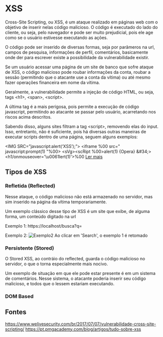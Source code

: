 # XSS

Cross-Site Scripting, ou XSS, é um ataque realizado em páginas web com o objetivo de inserir nelas código malicioso. O código é executado do lado do cliente, ou seja, pelo navegador e pode ser muito prejudicial, pois ele age como se o usuário estivesse executando as ações.

O código pode ser inserido de diversas formas, seja por parâmeros na url, campos de pesquisa, informações de perfil, comentários, basicamente onde der para escrever existe a possibilidade da vulnerabilidade existir.

Se um usuário acessar uma página de um site de banco que sofre ataque de XSS, o código malicioso pode roubar informações da conta, roubar a sessão (permitindo que o atacante use a conta da vítima) ou até mesmo fazer operações financeira em nome da vítima.

Geralmente, a vulnerabilidade permite a injeção de código HTML, ou seja, tags \<h1>, \<span>, \<script>.

A última tag é a mais perigosa, pois permite a execução de código javascript, permitindo ao atacante se passar pelo usuário, acarretando nos riscos acima descritos.

Sabendo disso, alguns sites filtram a tag \<script>, removendo elas do input. Isso, entretanto, não é suficiente, pois há diversas outras maneiras de executar scripts dentro de uma página, seguem alguns exemplos:

\<IMG SRC=”javascript:alert(‘XSS’);”>
\<iframe %00 src="&Tab;javascript:prompt(1)&Tab;"%00>
\<sVg><scRipt %00>alert&lpar;1&rpar; {Opera}
\&#34;&#62;<h1/onmouseover='\u0061lert(1)'>%00
[Ler mais](https://github.com/pgaijin66/XSS-Payloads/blob/master/payload.txt)

## Tipos de XSS

### Refletida (Reflected)

Nesse ataque, o código malicioso não está armazenado no servidor, mas sim inserido na página da vítima temporariamente.

Um exemplo clássico desse tipo de XSS é um site que exibe, de alguma forma, um conteúdo digitado na url

Exemplo 1: https://<span></span>localhost/busca?q=<script>alert(document.cookie)</script>

Exemplo 2:
![Exemplo2](https://i.imgur.com/tyCSWFd.png)
Ao clicar em 'Search', o exemplo 1 é retomado


### Persistente (Stored)

O Stored XSS, ao contráio do reflected, guarda o código malicioso no servidor, o que o torna especialmente mais nocivo.

Um exemplo de situação em que ele pode estar presente é em um sistema de comentários. Nesse sistema, o atacante poderia inserir seu código malicioso, e todos que o lessem estariam executando.

### DOM Based



## Fontes
https://www.welivesecurity.com/br/2017/07/07/vulnerabilidade-cross-site-scripting/
https://pt.pmgacademy.com/blog/artigos/tudo-sobre-xss
